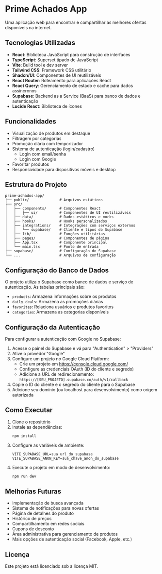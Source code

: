 # Prime Achados App

Uma aplicação web para encontrar e compartilhar as melhores ofertas disponíveis na internet.

## Tecnologias Utilizadas

- **React**: Biblioteca JavaScript para construção de interfaces
- **TypeScript**: Superset tipado de JavaScript
- **Vite**: Build tool e dev server
- **Tailwind CSS**: Framework CSS utilitário
- **Shadcn/UI**: Componentes de UI reutilizáveis
- **React Router**: Roteamento para aplicações React
- **React Query**: Gerenciamento de estado e cache para dados assíncronos
- **Supabase**: Backend as a Service (BaaS) para banco de dados e autenticação
- **Lucide React**: Biblioteca de ícones

## Funcionalidades

- Visualização de produtos em destaque
- Filtragem por categorias
- Promoção diária com temporizador
- Sistema de autenticação (login/cadastro)
  - Login com email/senha
  - Login com Google
- Favoritar produtos
- Responsividade para dispositivos móveis e desktop

## Estrutura do Projeto

```
prime-achados-app/
├── public/              # Arquivos estáticos
├── src/
│   ├── components/      # Componentes React
│   │   ├── ui/          # Componentes de UI reutilizáveis
│   ├── data/            # Dados estáticos e mocks
│   ├── hooks/           # Hooks personalizados
│   ├── integrations/    # Integrações com serviços externos
│   │   └── supabase/    # Cliente e tipos do Supabase
│   ├── lib/             # Funções utilitárias
│   ├── pages/           # Componentes de página
│   ├── App.tsx          # Componente principal
│   └── main.tsx         # Ponto de entrada
├── supabase/            # Configuração do Supabase
└── ...                  # Arquivos de configuração
```

## Configuração do Banco de Dados

O projeto utiliza o Supabase como banco de dados e serviço de autenticação. As tabelas principais são:

- `products`: Armazena informações sobre os produtos
- `daily_deals`: Armazena as promoções diárias
- `favorites`: Relaciona usuários e produtos favoritos
- `categories`: Armazena as categorias disponíveis

## Configuração da Autenticação

Para configurar a autenticação com Google no Supabase:

1. Acesse o painel do Supabase e vá para "Authentication" > "Providers"
2. Ative o provedor "Google"
3. Configure um projeto no Google Cloud Platform:
   - Crie um projeto em https://console.cloud.google.com/
   - Configure as credenciais OAuth (ID do cliente e segredo)
   - Adicione a URL de redirecionamento: `https://[SEU_PROJETO].supabase.co/auth/v1/callback`
4. Copie o ID do cliente e o segredo do cliente para o Supabase
5. Adicione seu domínio (ou localhost para desenvolvimento) como origem autorizada

## Como Executar

1. Clone o repositório
2. Instale as dependências:
   ```bash
   npm install
   ```
3. Configure as variáveis de ambiente:
   ```
   VITE_SUPABASE_URL=sua_url_do_supabase
   VITE_SUPABASE_ANON_KEY=sua_chave_anon_do_supabase
   ```
4. Execute o projeto em modo de desenvolvimento:
   ```bash
   npm run dev
   ```

## Melhorias Futuras

- Implementação de busca avançada
- Sistema de notificações para novas ofertas
- Página de detalhes do produto
- Histórico de preços
- Compartilhamento em redes sociais
- Cupons de desconto
- Área administrativa para gerenciamento de produtos
- Mais opções de autenticação social (Facebook, Apple, etc.)

## Licença

Este projeto está licenciado sob a licença MIT.
